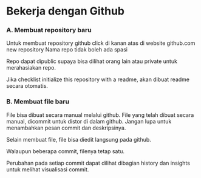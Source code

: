 # Bekerja dengan Github


### A. Membuat repository baru


Untuk membuat repository github click di kanan atas di website github.com new repository
Nama repo tidak boleh ada spasi

Repo dapat dipublic supaya bisa dilihat orang lain atau private untuk merahasiakan repo.

Jika checklist initialize this repository with a readme, akan dibuat readme secara otomatis.

### B. Membuat file baru
File bisa dibuat secara manual melalui github.
File yang telah dibuat secara manual, dicommit untuk distor di dalam github.
Jangan lupa untuk menambahkan pesan commit dan deskripsinya.

Selain membuat file, file bisa diedit langsung pada github.

Walaupun beberapa commit, filenya tetap satu.

Perubahan pada setiap commit dapat dilihat dibagian history dan insights untuk melihat visualisasi commit.

